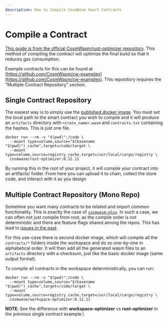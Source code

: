```yaml
---
description: How to Compile CosmWasm Smart Contracts
---
```


# Compile a Contract

[This guide is from the official CosmWasm/rust-optimizer repository](https://github.com/CosmWasm/rust-optimizer). This method of compiling the contract will optimize the final build so that it reduces gas consumption.

Example contracts for this can be found at [https://github.com/CosmWasm/cw-examples](https://github.com/CosmWasm/cw-examples). This repository requires the "Multiple Contract Repository" section.

## Single Contract Repository

The easiest way is to simply use the [published docker image](https://hub.docker.com/r/cosmwasm/rust-optimizer). You must set the local path to the smart contract you wish to compile and it will produce an `artifacts` directory with `<crate_name>.wasm` and `contracts.txt` containing the hashes. This is just one file.

```
docker run --rm -v "$(pwd)":/code \
  --mount type=volume,source="$(basename "$(pwd)")_cache",target=/code/target \
  --mount type=volume,source=registry_cache,target=/usr/local/cargo/registry \
  cosmwasm/rust-optimizer:0.12.11
```

By running this in the root of your project, it will compile your contract into an artifacts/ folder. From here you can upload it to chain, collect the store code, and interact with it as you design

## Multiple Contract Repository (Mono Repo)

Sometime you want many contracts to be related and import common functionality. This is exactly the case of [`cosmwasm-plus`](https://github.com/CosmWasm/cosmwasm-plus). In such a case, we can often not just compile from root, as the compile order is not deterministic and there are feature flags shared among the repos. This has lead to [issues in the past](https://github.com/CosmWasm/rust-optimizer/issues/21).

For this use-case there is second docker image, which will compile all the `contracts/*` folders inside the workspace and do so one-by-one in alphabetical order. It will then add all the generated wasm files to an `artifacts` directory with a checksum, just like the basic docker image (same output format).

To compile all contracts in the workspace deterministically, you can run:

```
docker run --rm -v "$(pwd)":/code \
  --mount type=volume,source="$(basename "$(pwd)")_cache",target=/code/target \
  --mount type=volume,source=registry_cache,target=/usr/local/cargo/registry \
  cosmwasm/workspace-optimizer:0.12.11
```

**NOTE**: See the difference with **workspace-optimizer** vs **rust-optimizer** in the previous single contract example.\
